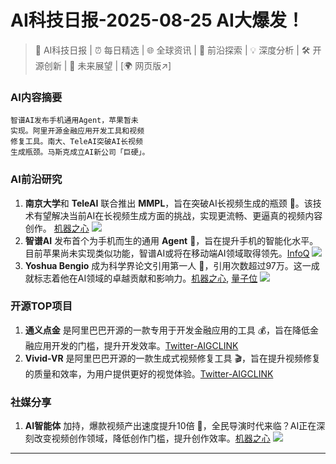 
# AI科技日报-2025-08-25 AI大爆发！
> 🤖 AI科技日报 | ⏰ 每日精选 | 🌐 全球资讯 | 🔬 前沿探索 | 💡 深度分析 | 🛠️ 开源创新 | 🚀 未来展望 | [🌍 网页版↗️]
### **AI内容摘要**
```
智谱AI发布手机通用Agent，苹果暂未
实现。阿里开源金融应用开发工具和视频
修复工具。南大、TeleAI突破AI长视频
生成瓶颈。马斯克成立AI新公司「巨硬」。
```
### AI前沿研究
1.  **南京大学**和 **TeleAI** 联合推出 **MMPL**，旨在突破AI长视频生成的瓶颈 🚀。该技术有望解决当前AI在长视频生成方面的挑战，实现更流畅、更逼真的视频内容创作。 [机器之心](https://www.jiqizhixin.com/articles/2025-08-25-9)
    ![](https://cdn.jiqizhixin.com/assets/global/logo-4819103cf20202b394b95f4d561b26f2959f5be5b58198c02f5a869244beff8c.png)
2.  **智谱AI** 发布首个为手机而生的通用 **Agent** 📱，旨在提升手机的智能化水平。目前苹果尚未实现类似功能，智谱AI或将在移动端AI领域取得领先。[InfoQ](https://www.infoq.cn/article/iCZmQ7hrsWjkwvXybQDU?utm_source=rss&utm_medium=article)
    ![](https://static001.geekbang.org/static/infoq/img/infoq_icon.jpg)
3.  **Yoshua Bengio** 成为科学界论文引用第一人 🎉，引用次数超过97万。这一成就标志着他在AI领域的卓越贡献和影响力。[机器之心](https://www.jiqizhixin.com/articles/2025-08-25-10), [量子位](https://www.qbitai.com/2025/08/325585.html)
    ![](https://cdn.jiqizhixin.com/assets/global/logo-4819103cf20202b394b95f4d561b26f2959f5be5b58198c02f5a869244beff8c.png)
### 开源TOP项目
1.  **通义点金** 是阿里巴巴开源的一款专用于开发金融应用的工具 💰，旨在降低金融应用开发的门槛，提升开发效率。[Twitter-AIGCLINK](https://x.com/aigclink/status/1959876120402423955)
2.  **Vivid-VR** 是阿里巴巴开源的一款生成式视频修复工具 🎬，旨在提升视频修复的质量和效率，为用户提供更好的视觉体验。[Twitter-AIGCLINK](https://x.com/aigclink/status/1959556172081754269)
### 社媒分享
1.  **AI智能体** 加持，爆款视频产出速度提升10倍 🚀，全民导演时代来临？AI正在深刻改变视频创作领域，降低创作门槛，提升创作效率。[机器之心](https://www.jiqizhixin.com/articles/2025-08-25-3)
    ![](https://cdn.jiqizhixin.com/assets/global/logo-4819103cf20202b394b95f4d561b26f2959f5be5b58198c02f5a869244beff8c.png)
---